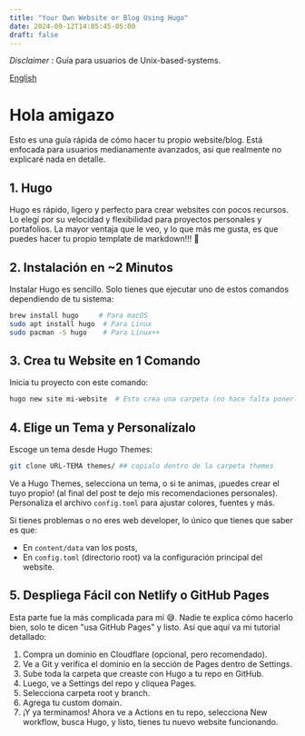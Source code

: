 ```yaml
---
title: "Your Own Website or Blog Using Hugo"
date: 2024-09-12T14:05:45-05:00
draft: false
---
```


*Disclaimer* : Guía para usuarios de Unix-based-systems. 

[English](../posts/Your-Own-Website-or-Blog-Using-Hugo-engl.md)

# Hola amigazo 

Esto es una guía rápida de cómo hacer tu propio website/blog. Está enfocada para usuarios medianamente avanzados, así que realmente no explicaré nada en detalle. 

## 1. Hugo

Hugo es rápido, ligero y perfecto para crear websites con pocos recursos. Lo elegí por su velocidad y flexibilidad para proyectos personales y portafolios. La mayor ventaja que le veo, y lo que más me gusta, es que puedes hacer tu propio template de markdown!!! 🚀

## 2. Instalación en ~2 Minutos

Instalar Hugo es sencillo. Solo tienes que ejecutar uno de estos comandos dependiendo de tu sistema:

```bash
brew install hugo     # Para macOS
sudo apt install hugo  # Para Linux
sudo pacman -S hugo    # Para Linux++
```

## 3. Crea tu Website en 1 Comando

Inicia tu proyecto con este comando:

```bash
hugo new site mi-website  # Esto crea una carpeta (no hace falta ponerlo dentro de otra carpeta)

```

## 4. Elige un Tema y Personalízalo

Escoge un tema desde Hugo Themes:

```bash
git clone URL-TEMA themes/ ## copialo dentro de la carpeta themes
```

Ve a Hugo Themes, selecciona un tema, o si te animas, ¡puedes crear el tuyo propio! (al final del post te dejo mis recomendaciones personales). Personaliza el archivo `config.toml` para ajustar colores, fuentes y más.

Si tienes problemas o no eres web developer, lo único que tienes que saber es que:

- En `content/data` van los posts,
- En `config.toml` (directorio root) va la configuración principal del website.

## 5. Despliega Fácil con Netlify o GitHub Pages

Esta parte fue la más complicada para mí 😅. Nadie te explica cómo hacerlo bien, solo te dicen "usa GitHub Pages" y listo. Así que aquí va mi tutorial detallado:

1. Compra un dominio en Cloudflare (opcional, pero recomendado).
2. Ve a Git y verifica el dominio en la sección de Pages dentro de Settings.
3. Sube toda la carpeta que creaste con Hugo a tu repo en GitHub.
4. Luego, ve a Settings del repo y cliquea Pages.
5. Selecciona carpeta root y branch.
6. Agrega tu custom domain.
7. ¡Y ya terminamos! Ahora ve a Actions en tu repo, selecciona New workflow, busca Hugo, y listo, tienes tu nuevo website funcionando.
